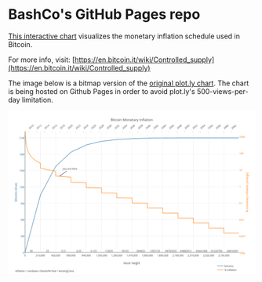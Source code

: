 BashCo's GitHub Pages repo
========

[This interactive chart](http://bashco.github.io/Bitcoin_Monetary_Inflation/) visualizes the monetary inflation schedule used in Bitcoin. 

For more info, visit: [https://en.bitcoin.it/wiki/Controlled_supply](https://en.bitcoin.it/wiki/Controlled_supply)

The image below is a bitmap version of the [original plot.ly chart](https://plot.ly/~BashCo/5.embed?share_key=ljQVkaTiHXjX2W41UiqzCn). The chart is being hosted on Github Pages in order to avoid plot.ly's 500-views-per-day limitation.

![chart embed](/Bitcoin_Monetary_Inflation/images/Bitcoin_Monetary_Inflation.png?raw=true "PNG fallback")
